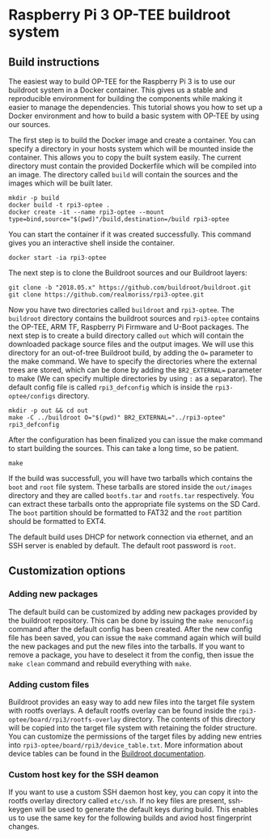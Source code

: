 # Raspberry Pi 3 OP-TEE buildroot system

## Build instructions
The easiest way to build OP-TEE for the Raspberry Pi 3 is to use our buildroot system in a Docker container. This gives us a stable and reproducible environment for building the components while making it easier to manage the dependencies. This tutorial shows you how to set up a Docker environment and how to build a basic system with OP-TEE by using our sources.

The first step is to build the Docker image and create a container. You can specify a directory in your hosts system which will be mounted inside the container. This allows you to copy the built system easily. The current directory must contain the provided Dockerfile which will be compiled into an image. The directory called `build` will contain the sources and the images which will be built later.
```
mkdir -p build
docker build -t rpi3-optee .
docker create -it --name rpi3-optee --mount type=bind,source="$(pwd)"/build,destination=/build rpi3-optee
```

You can start the container if it was created successfully. This command gives you an interactive shell inside the container.
```
docker start -ia rpi3-optee
```

The next step is to clone the Buildroot sources and our Buildroot layers:
```
git clone -b "2018.05.x" https://github.com/buildroot/buildroot.git
git clone https://github.com/realmoriss/rpi3-optee.git
```

Now you have two directories called `buildroot` and `rpi3-optee`. The `buildroot` directory contains the buildroot sources and `rpi3-optee` contains the OP-TEE, ARM TF, Raspberry Pi Firmware and U-Boot packages. The next step is to create a build directory called `out` which will contain the downloaded package source files and the output images. We will use this directory for an out-of-tree Buildroot build, by adding the `O=` parameter to the make command. We have to specify the directories where the external trees are stored, which can be done by adding the `BR2_EXTERNAL=` parameter to make (We can specify multiple directories by using `:` as a separator). The default config file is called `rpi3_defconfig` which is inside the `rpi3-optee/configs` directory.
```
mkdir -p out && cd out
make -C ../buildroot O="$(pwd)" BR2_EXTERNAL="../rpi3-optee" rpi3_defconfig
```

After the configuration has been finalized you can issue the make command to start building the sources. This can take a long time, so be patient.
```
make
```

If the build was successfull, you will have two tarballs which contains the `boot` and `root` file system. These tarballs are stored inside the `out/images` directory and they are called `bootfs.tar` and `rootfs.tar` respectively. You can extract these tarballs onto the appropriate file systems on the SD Card. The `boot` partition should be formatted to FAT32 and the `root` partition should be formatted to EXT4.

The default build uses DHCP for network connection via ethernet, and an SSH server is enabled by default. The default root password is `root`.

## Customization options
### Adding new packages
The default build can be customized by adding new packages provided by the buildroot repository. This can be done by issuing the `make menuconfig` command after the default config has been created. After the new config file has been saved, you can issue the `make` command again which will build the new packages and put the new files into the tarballs. If you want to remove a package, you have to deselect it from the config, then issue the `make clean` command and rebuild everything with `make`.

### Adding custom files
Buildroot provides an easy way to add new files into the target file system with rootfs overlays. A default rootfs overlay can be found inside the `rpi3-optee/board/rpi3/rootfs-overlay` directory. The contents of this directory will be copied into the target file system with retaining the folder structure. You can customize the permissions of the target files by adding new entries into `rpi3-optee/board/rpi3/device_table.txt`. More information about device tables can be found in the [Buildroot documentation](https://buildroot.org/downloads/manual/manual.html#makedev-syntax).

### Custom host key for the SSH deamon
If you want to use a custom SSH daemon host key, you can copy it into the rootfs overlay directory called `etc/ssh`. If no key files are present, ssh-keygen will be used to generate the default keys during build. This enables us to use the same key for the following builds and aviod host fingerprint changes.
